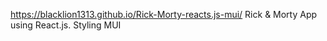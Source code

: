 https://blacklion1313.github.io/Rick-Morty-reacts.js-mui/
Rick & Morty App using React.js. Styling MUI
